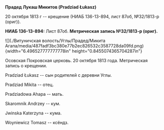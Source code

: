 **Прадед Лукаш Микитов (Pradziad Łukasz)**

20 октября 1813 г -- крещение (НИАБ 136-13-894, лист 87об, №32/1813-р
(ориг)).

**НИАБ 136-13-894:** Лист 87об. **Метрическая запись №32/1813-р
(ориг).**

![](./Витуничская волость/Углы/Прадед/Микита Агапа/media/487fadf3bc380e77b2ec826532c3587728da09fd.png){width="6.496527777777778in"
height="0.8455074365704287in"}

Осовская Покровская церковь. 20 октября 1813 года. Метрическая запись о
крещении.

Pradziad Łukasz -- сын родителей с деревни Углы.

Pradziad Mikita -- отец.

Pradziadowa Ahapa -- мать.

Skaromnik Andrzey -- кум.

Jwinska Katerzyna -- кума.

Woyniewicz Tomasz -- ксёндз.
